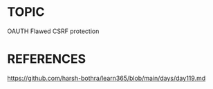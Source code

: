 # TOPIC
OAUTH Flawed CSRF protection

# REFERENCES
https://github.com/harsh-bothra/learn365/blob/main/days/day119.md
